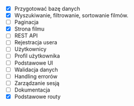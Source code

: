 - [x] Przygotować bazę danych
- [x] Wyszukiwanie, filtrowanie, sortowanie filmów.
- [ ] Paginacja
- [x] Strona filmu
- [ ] REST API
- [ ] Rejestracja usera
- [ ] Użytkownicy
- [ ] Profil użytkownika
- [ ] Podstawowe UI
- [ ] Walidacja danych
- [ ] Handling errorów
- [ ] Zarządzanie sesją
- [ ] Dokumentacja
- [x] Podstawowe routy
